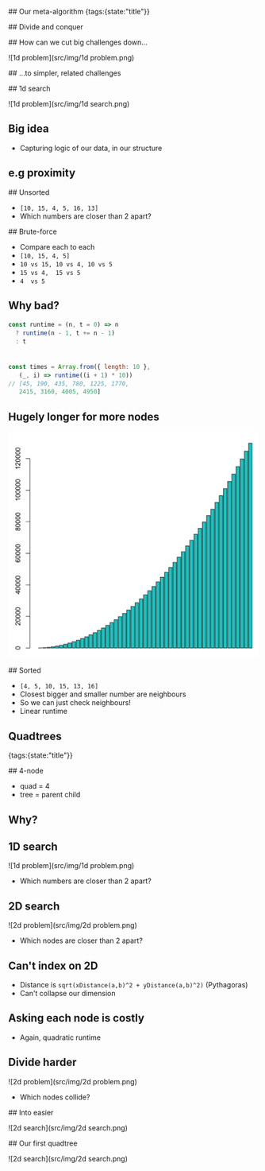 ## Our meta-algorithm
{tags:{state:"title"}}

## Divide and conquer

## How can we cut big challenges down...

![1d problem](src/img/1d problem.png)

## ...to simpler, related challenges

## 1d search

![1d problem](src/img/1d search.png)

## Big idea

- Capturing logic of our data, in our structure

## e.g proximity

## Unsorted

- `[10, 15, 4, 5, 16, 13]`
- Which numbers are closer than 2 apart?

## Brute-force

- Compare each to each
- `[10, 15, 4, 5]`
- `10 vs 15, 10 vs 4, 10 vs 5`
- `15 vs 4,  15 vs 5`
- `4  vs 5`

## Why bad?

```javascript
const runtime = (n, t = 0) => n 
  ? runtime(n - 1, t += n - 1) 
  : t


const times = Array.from({ length: 10 },
   (_, i) => runtime((i + 1) * 10))
// [45, 190, 435, 780, 1225, 1770,
   2415, 3160, 4005, 4950]
```

## Hugely longer for more nodes

![runtimes](src/img/runtimes.png)

## Sorted

- `[4, 5, 10, 15, 13, 16]`
- Closest bigger and smaller number are neighbours
- So we can just check neighbours!
- Linear runtime

## Quadtrees
{tags:{state:"title"}}

## 4-node

- quad = 4
- tree = parent child

## Why?

## 1D search

![1d problem](src/img/1d problem.png)

- Which numbers are closer than 2 apart?

## 2D search

![2d problem](src/img/2d problem.png)

- Which nodes are closer than 2 apart?

## Can't index on 2D

- Distance is `sqrt(xDistance(a,b)^2 + yDistance(a,b)^2)` (Pythagoras)
- Can't collapse our dimension

## Asking each node is costly

- Again, quadratic runtime

## Divide harder

![2d problem](src/img/2d problem.png)

- Which nodes collide?

## Into easier

![2d search](src/img/2d search.png)

## Our first quadtree

![2d search](src/img/2d search.png)


